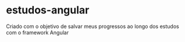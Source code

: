 # estudos-angular
Criado com o objetivo de salvar meus progressos ao longo dos estudos com o framework Angular

